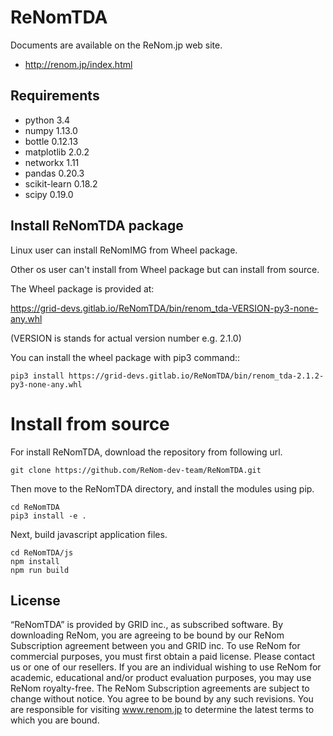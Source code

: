 # ReNomTDA

Documents are available on the ReNom.jp web site.

- http://renom.jp/index.html


## Requirements

- python 3.4
- numpy 1.13.0
- bottle 0.12.13
- matplotlib 2.0.2
- networkx 1.11
- pandas 0.20.3
- scikit-learn 0.18.2
- scipy 0.19.0


## Install ReNomTDA package

Linux user can install ReNomIMG from Wheel package.

Other os user can't install from Wheel package but can install from source.

The Wheel package is provided at:

https://grid-devs.gitlab.io/ReNomTDA/bin/renom_tda-VERSION-py3-none-any.whl

(VERSION is stands for actual version number e.g. 2.1.0)

You can install the wheel package with pip3 command::

```
pip3 install https://grid-devs.gitlab.io/ReNomTDA/bin/renom_tda-2.1.2-py3-none-any.whl
```

# Install from source

For install ReNomTDA, download the repository from following url.

```
git clone https://github.com/ReNom-dev-team/ReNomTDA.git
```

Then move to the ReNomTDA directory, and install the modules using pip.

```
cd ReNomTDA
pip3 install -e .
```

Next, build javascript application files.

```
cd ReNomTDA/js
npm install
npm run build
```

## License

“ReNomTDA” is provided by GRID inc., as subscribed software.  By downloading ReNom, you are agreeing to be bound by our ReNom Subscription agreement between you and GRID inc.
To use ReNom for commercial purposes, you must first obtain a paid license. Please contact us or one of our resellers.  If you are an individual wishing to use ReNom for academic, educational and/or product evaluation purposes, you may use ReNom royalty-free.
The ReNom Subscription agreements are subject to change without notice. You agree to be bound by any such revisions. You are responsible for visiting www.renom.jp to determine the latest terms to which you are bound.
